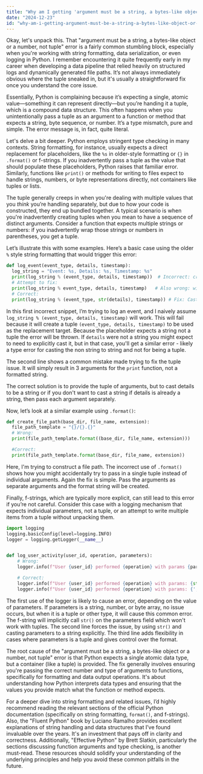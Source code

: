 ```yaml
---
title: "Why am I getting 'argument must be a string, a bytes-like object or a number, not tuple' error?"
date: "2024-12-23"
id: "why-am-i-getting-argument-must-be-a-string-a-bytes-like-object-or-a-number-not-tuple-error"
---
```


Okay, let's unpack this. That "argument must be a string, a bytes-like object or a number, not tuple" error is a fairly common stumbling block, especially when you're working with string formatting, data serialization, or even logging in Python. I remember encountering it quite frequently early in my career when developing a data pipeline that relied heavily on structured logs and dynamically generated file paths. It’s not always immediately obvious where the tuple sneaked in, but it's usually a straightforward fix once you understand the core issue.

Essentially, Python is complaining because it’s expecting a single, atomic value—something it can represent directly—but you’re handing it a tuple, which is a compound data structure. This often happens when you unintentionally pass a tuple as an argument to a function or method that expects a string, byte sequence, or number. It’s a type mismatch, pure and simple. The error message is, in fact, quite literal.

Let's delve a bit deeper. Python employs stringent type checking in many contexts. String formatting, for instance, usually expects a direct replacement for placeholders, like the `%s` in older-style formatting or `{}` in `.format()` or f-strings. If you inadvertently pass a tuple as the value that should populate these placeholders, Python raises that familiar error. Similarly, functions like `print()` or methods for writing to files expect to handle strings, numbers, or byte representations directly, not containers like tuples or lists.

The tuple generally creeps in when you're dealing with multiple values that you *think* you’re handling separately, but due to how your code is constructed, they end up bundled together. A typical scenario is when you're inadvertently creating tuples when you mean to have a sequence of distinct arguments. Consider a function that expects multiple strings or numbers: if you inadvertently wrap those strings or numbers in parentheses, you get a tuple.

Let’s illustrate this with some examples. Here’s a basic case using the older `%` style string formatting that would trigger this error:

```python
def log_event(event_type, details, timestamp):
  log_string = "Event: %s, Details: %s, Timestamp: %s"
  print(log_string % (event_type, details, timestamp))  # Incorrect: creates a tuple
  # Attempt to fix:
  print(log_string % event_type, details, timestamp)   # Also wrong: will print three args, not format a string
  # Correct:
  print(log_string % (event_type, str(details), timestamp)) # Fix: Cast tuple values, string representation of details.
```

In this first incorrect snippet, I’m trying to log an event, and I naively assume `log_string % (event_type, details, timestamp)` will work. This will fail because it will create a tuple `(event_type, details, timestamp)` to be used as the replacement target. Because the placeholder expects a string not a tuple the error will be thrown. If `details` were not a string you might expect to need to explicitly cast it, but in that case, you'll get a similar error - likely a type error for casting the non string to string and not for being a tuple.

The second line shows a common mistake made trying to fix the tuple issue. It will simply result in 3 arguments for the `print` function, not a formatted string.

The correct solution is to provide the tuple of arguments, but to cast details to be a string or if you don't want to cast a string if details is already a string, then pass each argument separately.

Now, let’s look at a similar example using `.format()`:

```python
def create_file_path(base_dir, file_name, extension):
  file_path_template = "{}/{}.{}"
  # Wrong:
  print(file_path_template.format((base_dir, file_name, extension)))

  #Correct:
  print(file_path_template.format(base_dir, file_name, extension))

```
Here, I'm trying to construct a file path. The incorrect use of `.format()` shows how you might accidentally try to pass in a single tuple instead of individual arguments. Again the fix is simple. Pass the arguments as separate arguments and the format string will be created.

Finally, f-strings, which are typically more explicit, can still lead to this error if you’re not careful. Consider this case with a logging mechanism that expects individual parameters, not a tuple, or an attempt to write multiple items from a tuple without unpacking them.

```python
import logging
logging.basicConfig(level=logging.INFO)
logger = logging.getLogger(__name__)


def log_user_activity(user_id, operation, parameters):
    # Wrong:
    logger.info(f"User {user_id} performed {operation} with params {parameters}")

    # Correct:
    logger.info(f"User {user_id} performed {operation} with params: {str(parameters)}")
    logger.info(f"User {user_id} performed {operation} with params: {', '.join(map(str, parameters))}") # More flexible param handling.

```

The first use of the logger is likely to cause an error, depending on the value of parameters. If parameters is a string, number, or byte array, no issue occurs, but when it is a tuple or other type, it will cause this common error. The f-string will implicitly call `str()` on the parameters field which won't work with tuples. The second line forces the issue, by using `str()` and casting parameters to a string explicitly. The third line adds flexibility in cases where parameters is a tuple and gives control over the format.

The root cause of the "argument must be a string, a bytes-like object or a number, not tuple" error is that Python expects a single atomic data type, but a container (like a tuple) is provided. The fix generally involves ensuring you're passing the correct number and type of arguments to functions, specifically for formatting and data output operations. It's about understanding how Python interprets data types and ensuring that the values you provide match what the function or method expects.

For a deeper dive into string formatting and related issues, I’d highly recommend reading the relevant sections of the official Python documentation (specifically on string formatting, `format()`, and f-strings). Also, the "Fluent Python" book by Luciano Ramalho provides excellent explanations of string handling and data structures that I’ve found invaluable over the years. It's an investment that pays off in clarity and correctness. Additionally, "Effective Python" by Brett Slatkin, particularly the sections discussing function arguments and type checking, is another must-read. These resources should solidify your understanding of the underlying principles and help you avoid these common pitfalls in the future.
